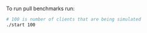 To run pull benchmarks run:
```bash
# 100 is number of clients that are being simulated
./start 100
```
